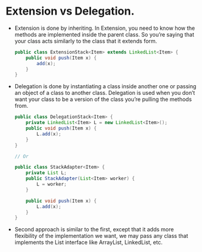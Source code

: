 # Extension vs Delegation.

- Extension is done by inheriting. In Extension, you need to know how the methods are implemented inside the parent class. So you’re saying that your class acts similarly to the class that it extends form.
    
    ```java
    public class ExtensionStack<Item> extends LinkedList<Item> {
        public void push(Item x) {
            add(x);
        }
    }
    ```
    
- Delegation is done by instantiating a class inside another one or passing an object of a class to another class. Delegation is used when you don’t want your class to be a version of the class you’re pulling the methods from.
    
    ```java
    public class DelegationStack<Item> {
        private LinkedList<Item> L = new LinkedList<Item>();
        public void push(Item x) {
            L.add(x);
        }
    }
    
    // Or
    
    public class StackAdapter<Item> {
        private List L;
        public StackAdapter(List<Item> worker) {
            L = worker;
        }
    
        public void push(Item x) {
            L.add(x);
        }
    }
    ```
    
- Second approach is similar to the first, except that it adds more flexibility of the implementation we want, we may pass any class that implements the List interface like ArrayList, LinkedList, etc.